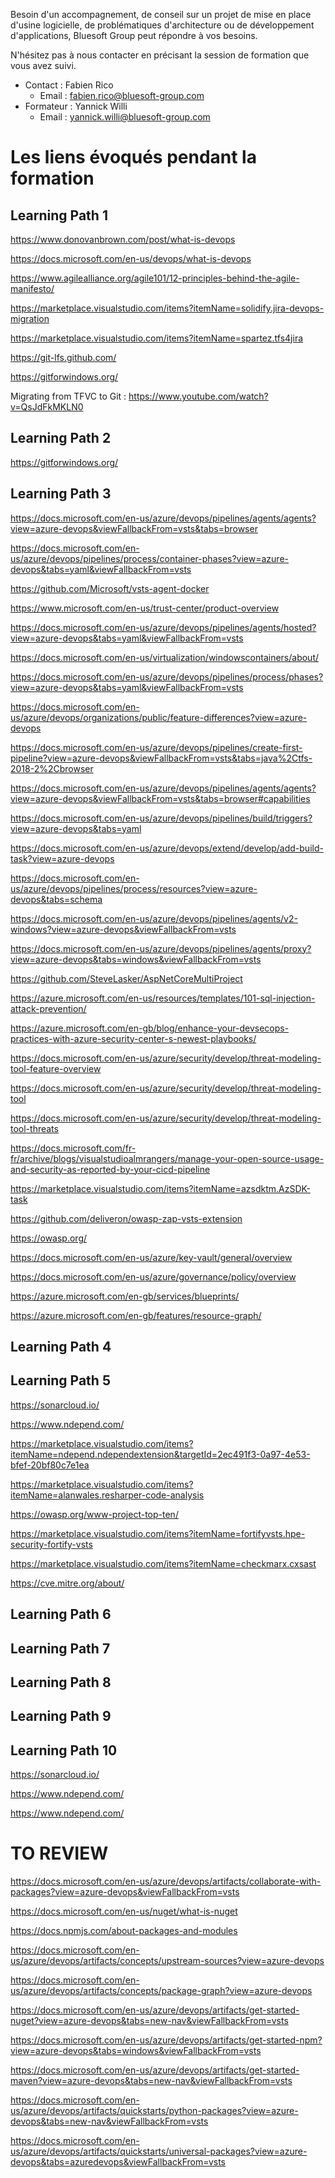 Besoin d'un accompagnement, de conseil sur un projet de mise en place d'usine logicielle, de problématiques d'architecture ou de développement d'applications, 
Bluesoft Group peut répondre à vos besoins.

N'hésitez pas à nous contacter en précisant la session de formation que vous avez suivi.

- Contact : Fabien Rico 
  - Email : fabien.rico@bluesoft-group.com
- Formateur : Yannick Willi
  - Email : yannick.willi@bluesoft-group.com

# Les liens évoqués pendant la formation

## Learning Path 1

https://www.donovanbrown.com/post/what-is-devops

https://docs.microsoft.com/en-us/devops/what-is-devops

https://www.agilealliance.org/agile101/12-principles-behind-the-agile-manifesto/

https://marketplace.visualstudio.com/items?itemName=solidify.jira-devops-migration

https://marketplace.visualstudio.com/items?itemName=spartez.tfs4jira

https://git-lfs.github.com/

https://gitforwindows.org/

Migrating from TFVC to Git : https://www.youtube.com/watch?v=QsJdFkMKLN0

## Learning Path 2

https://gitforwindows.org/

## Learning Path 3

https://docs.microsoft.com/en-us/azure/devops/pipelines/agents/agents?view=azure-devops&viewFallbackFrom=vsts&tabs=browser

https://docs.microsoft.com/en-us/azure/devops/pipelines/process/container-phases?view=azure-devops&tabs=yaml&viewFallbackFrom=vsts

https://github.com/Microsoft/vsts-agent-docker

https://www.microsoft.com/en-us/trust-center/product-overview

https://docs.microsoft.com/en-us/azure/devops/pipelines/agents/hosted?view=azure-devops&tabs=yaml&viewFallbackFrom=vsts

https://docs.microsoft.com/en-us/virtualization/windowscontainers/about/

https://docs.microsoft.com/en-us/azure/devops/pipelines/process/phases?view=azure-devops&tabs=yaml&viewFallbackFrom=vsts

https://docs.microsoft.com/en-us/azure/devops/organizations/public/feature-differences?view=azure-devops

https://docs.microsoft.com/en-us/azure/devops/pipelines/create-first-pipeline?view=azure-devops&viewFallbackFrom=vsts&tabs=java%2Ctfs-2018-2%2Cbrowser

https://docs.microsoft.com/en-us/azure/devops/pipelines/agents/agents?view=azure-devops&viewFallbackFrom=vsts&tabs=browser#capabilities

https://docs.microsoft.com/en-us/azure/devops/pipelines/build/triggers?view=azure-devops&tabs=yaml

https://docs.microsoft.com/en-us/azure/devops/extend/develop/add-build-task?view=azure-devops

https://docs.microsoft.com/en-us/azure/devops/pipelines/process/resources?view=azure-devops&tabs=schema

https://docs.microsoft.com/en-us/azure/devops/pipelines/agents/v2-windows?view=azure-devops&viewFallbackFrom=vsts

https://docs.microsoft.com/en-us/azure/devops/pipelines/agents/proxy?view=azure-devops&tabs=windows&viewFallbackFrom=vsts

https://github.com/SteveLasker/AspNetCoreMultiProject

https://azure.microsoft.com/en-us/resources/templates/101-sql-injection-attack-prevention/

https://azure.microsoft.com/en-gb/blog/enhance-your-devsecops-practices-with-azure-security-center-s-newest-playbooks/

https://docs.microsoft.com/en-us/azure/security/develop/threat-modeling-tool-feature-overview

https://docs.microsoft.com/en-us/azure/security/develop/threat-modeling-tool

https://docs.microsoft.com/en-us/azure/security/develop/threat-modeling-tool-threats

https://docs.microsoft.com/fr-fr/archive/blogs/visualstudioalmrangers/manage-your-open-source-usage-and-security-as-reported-by-your-cicd-pipeline

https://marketplace.visualstudio.com/items?itemName=azsdktm.AzSDK-task

https://github.com/deliveron/owasp-zap-vsts-extension

https://owasp.org/

https://docs.microsoft.com/en-us/azure/key-vault/general/overview

https://docs.microsoft.com/en-us/azure/governance/policy/overview

https://azure.microsoft.com/en-gb/services/blueprints/

https://azure.microsoft.com/en-gb/features/resource-graph/

## Learning Path 4

## Learning Path 5

https://sonarcloud.io/

https://www.ndepend.com/

https://marketplace.visualstudio.com/items?itemName=ndepend.ndependextension&targetId=2ec491f3-0a97-4e53-bfef-20bf80c7e1ea

https://marketplace.visualstudio.com/items?itemName=alanwales.resharper-code-analysis

https://owasp.org/www-project-top-ten/

https://marketplace.visualstudio.com/items?itemName=fortifyvsts.hpe-security-fortify-vsts

https://marketplace.visualstudio.com/items?itemName=checkmarx.cxsast

https://cve.mitre.org/about/

## Learning Path 6

## Learning Path 7

## Learning Path 8

## Learning Path 9

## Learning Path 10

https://sonarcloud.io/

https://www.ndepend.com/

https://www.ndepend.com/

# TO REVIEW

https://docs.microsoft.com/en-us/azure/devops/artifacts/collaborate-with-packages?view=azure-devops&viewFallbackFrom=vsts

https://docs.microsoft.com/en-us/nuget/what-is-nuget

https://docs.npmjs.com/about-packages-and-modules

https://docs.microsoft.com/en-us/azure/devops/artifacts/concepts/upstream-sources?view=azure-devops

https://docs.microsoft.com/en-us/azure/devops/artifacts/concepts/package-graph?view=azure-devops

https://docs.microsoft.com/en-us/azure/devops/artifacts/get-started-nuget?view=azure-devops&tabs=new-nav&viewFallbackFrom=vsts

https://docs.microsoft.com/en-us/azure/devops/artifacts/get-started-npm?view=azure-devops&tabs=windows&viewFallbackFrom=vsts

https://docs.microsoft.com/en-us/azure/devops/artifacts/get-started-maven?view=azure-devops&tabs=new-nav&viewFallbackFrom=vsts

https://docs.microsoft.com/en-us/azure/devops/artifacts/quickstarts/python-packages?view=azure-devops&tabs=new-nav&viewFallbackFrom=vsts

https://docs.microsoft.com/en-us/azure/devops/artifacts/quickstarts/universal-packages?view=azure-devops&tabs=azuredevops&viewFallbackFrom=vsts


